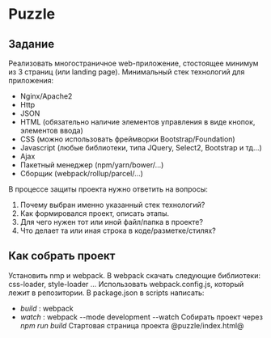# Puzzle

## Задание

Реализовать многостраничное web-приложение, стостоящее минимум из 3 страниц (или landing page).
Минимальный стек технологий для приложения: 
  - Nginx/Apache2
  - Http
  - JSON
  - HTML (обязательно наличие элементов управления в виде кнопок, элементов ввода)
  - CSS (можно использовать фреймворки Bootstrap/Foundation)
  - Javascript (любые библиотеки, типа JQuery, Select2, Bootstrap и тд...)
  - Ajax
  - Пакетный менеджер (npm/yarn/bower/...)
  - Сборщик (webpack/rollup/parcel/...)
 
В процессе защиты проекта нужно ответить на вопросы:
  1. Почему выбран именно указанный стек технологий?
  2. Как формировался проект, описать этапы.
  3. Для чего нужен тот или иной файл/папка в проекте?
  4. Что делает та или иная строка в коде/разметке/стилях?
  
## Как собрать проект
Установить nmp и webpack.
В webpack скачать следующие библиотеки: css-loader, style-loader ...
Использовать webpack.config.js, который лежит в репозитории.
В package.json в scripts написать:
- *build* : webpack
- *watch* : webpack --mode development --watch
Собирать проект через *npm run build*
Стартовая страница проекта @puzzle/index.html@
